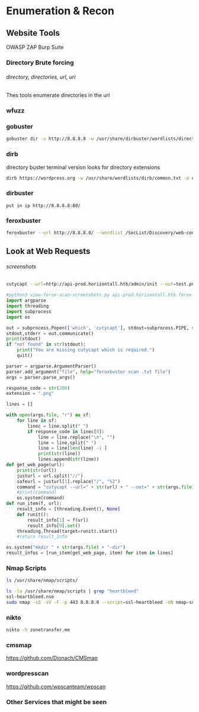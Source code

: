 # Enumeration & Recon

## Website Tools
OWASP ZAP
Burp Suite
### Directory Brute forcing
###### directory, directories, url, uri
Thes tools enumerate directories in the url
### wfuzz
### gobuster
```bash
gobuster dir -u http://8.8.8.8 -w /usr/share/dirbuster/wordlists/directory-list-2.3-medium.txt -o gobuster.txt
```
### dirb
directory buster terminal version looks for directory extensions
```bash
dirb https://wordpress.org -w /usr/share/wordlists/dirb/common.txt -o dirbscan.txt
```

### dirbuster
```
put in ip http://8.8.8.8:80/
```

### feroxbuster
```bash
feroxbuster --url http://8.8.8.8/ --wordlist /SecList/Discovery/web-content/raft-small-files-lowercase.txt
```
## Look at Web Requests
###### screenshots
###
```bash
cutycapt --url=http://api-prod.horizontall.htb/admin/init --out=test.png
```

```python
#python3 view-ferox-scan-screenshots.py api-prod.horizontall.htb.ferox-scan.txt
import argparse
import threading
import subprocess
import os 

out = subprocess.Popen(['which', 'cutycapt'], stdout=subprocess.PIPE, stderr=subprocess.STDOUT)
stdout,stderr = out.communicate()
print(stdout)
if "not found" in str(stdout):
	print("You are missing cutycapt which is required.")
	quit()

parser = argparse.ArgumentParser()
parser.add_argument("file", help="feroxbuster scan .txt file")
args = parser.parse_args()

response_code = str(200)
extension = ".png"

lines = []

with open(args.file, "r") as sf:
	for line in sf:
		linec = line.split(" ")
		if response_code in linec[0]:
			line = line.replace("\n", "")
			line = line.split(" ")
			line = line[len(line) -1 ]
			print(str(line))
			lines.append(str(line))
def get_web_page(url):
	print(str(url))
	justurl = url.split("//")
	safeurl = justurl[1].replace("/", "%2")
	command = "cutycapt --url=" + str(url) + " --out=" + str(args.file) + "-dir/" + str(safeurl) + extension 
	#print(command)
	os.system(command)
def run_item(f, url):
    result_info = [threading.Event(), None]
    def runit():
        result_info[1] = f(url)
        result_info[0].set()
    threading.Thread(target=runit).start()
    #return result_info

os.system("mkdir " + str(args.file) + "-dir")
result_infos = [run_item(get_web_page, item) for item in lines]
```


### Nmap Scripts
```bash
ls /usr/share/nmap/scripts/
```
```bash
ls -la /usr/share/nmap/scripts | grep "heartbleed"
ssl-heartbleed.nse
sudo nmap -sS -sV -F -p 443 8.8.8.8 --script=ssl-heartbleed -oN nmap-scan.txt
```
### nikto
```bash
nikto -h zonetransfer.me
```
### cmsmap
https://github.com/Dionach/CMSmap
### wordpresscan
https://github.com/wpscanteam/wpscan


### Other Services that might be seen



